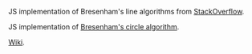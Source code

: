 JS implementation of Bresenham's line algorithms from [StackOverflow](https://stackoverflow.com/questions/4672279/bresenham-algorithm-in-javascript).

JS implementation of [Bresenham's circle algorithm](http://members.chello.at/~easyfilter/bresenham.html).

[Wiki](https://en.wikipedia.org/wiki/Bresenham%27s_line_algorithm#Algorithm).
